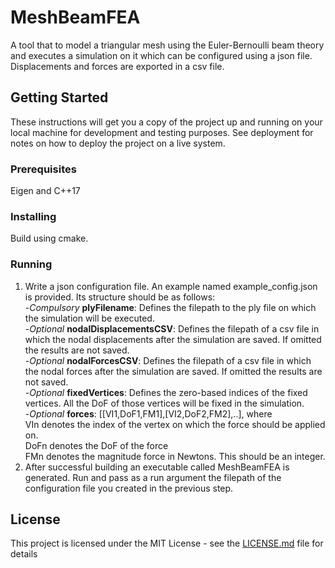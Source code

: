 # MeshBeamFEA

A tool that to model a triangular mesh using the Euler-Bernoulli beam theory and executes a simulation on it which can be configured using a json file. Displacements and forces are exported in a csv file.

## Getting Started

These instructions will get you a copy of the project up and running on your local machine for development and testing purposes. See deployment for notes on how to deploy the project on a live system.

### Prerequisites

Eigen and C++17

### Installing
Build using cmake.
### Running
1. Write a json configuration file. An example named example_config.json is provided. Its structure should be as follows: <br/>
-*Compulsory* **plyFilename**: Defines the filepath to the ply file on which the simulation will be executed.<br/>
-*Optional* **nodalDisplacementsCSV**: Defines the filepath of a csv file in which the nodal displacements after the simulation are saved. If omitted the results are not saved.<br/>
-*Optional* **nodalForcesCSV**: Defines the filepath of a csv file in which the nodal forces after the simulation are saved. If omitted the results are not saved.<br/>
-*Optional* **fixedVertices**: Defines the zero-based indices of the fixed vertices. All the DoF of those vertices will be fixed in the simulation.<br/>
-*Optional* **forces**: [[VI1,DoF1,FM1],[VI2,DoF2,FM2],..], where <br/>
VIn denotes the index of the vertex on which the force should be applied on.<br/>
DoFn denotes the DoF of the force<br/>
FMn denotes the magnitude force in Newtons. This should be an integer.<br/>
2. After successful building an executable called MeshBeamFEA is generated. Run and pass as a run argument the filepath of the configuration file you created in the previous step.<br/>

## License

This project is licensed under the MIT License - see the [LICENSE.md](LICENSE.md) file for details


